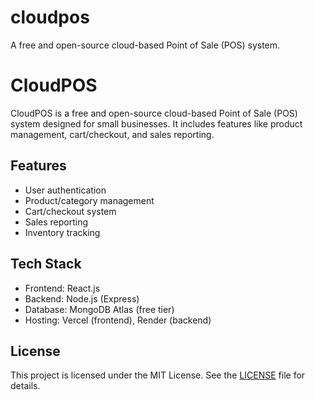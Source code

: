 # cloudpos
A free and open-source cloud-based Point of Sale (POS) system.
# CloudPOS

CloudPOS is a free and open-source cloud-based Point of Sale (POS) system designed for small businesses. It includes features like product management, cart/checkout, and sales reporting.

## Features
- User authentication
- Product/category management
- Cart/checkout system
- Sales reporting
- Inventory tracking

## Tech Stack
- Frontend: React.js
- Backend: Node.js (Express)
- Database: MongoDB Atlas (free tier)
- Hosting: Vercel (frontend), Render (backend)

## License
This project is licensed under the MIT License. See the [LICENSE](LICENSE) file for details.
